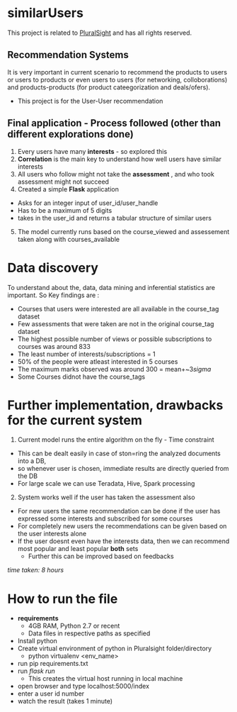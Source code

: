 # similarUsers
This project is related to [PluralSight](https://www.pluralsight.com/) and has all rights reserved.

## Recommendation Systems

It is very important in current scenario to recommend the products to users or users to products or even users to users (for networking, colloborations) and products-products (for product cateegorization and deals/ofers).

- This project is for the User-User recommendation

## Final application - Process followed (other than different explorations done)
1. Every users have many **interests** - so explored this
2. **Correlation** is the main key to understand how well users have similar interests
3. All users who follow might not take the **assessment** , and who took assessment might not succeed
4. Created a simple **Flask** application
  - Asks for an integer input of user_id/user_handle
  - Has to be a maximum of 5 digits
  - takes in the user_id and returns a tabular structure of similar users
5. The model currently runs based on the course_viewed and assessement taken along with courses_available


# Data discovery
To understand about the, data, data mining and inferential statistics are important. So Key findings are :

  - Courses that users were interested are all available in the course_tag dataset
  - Few assessments that were taken are not in the original course_tag dataset
  - The highest possible number of views or possible subscriptions to courses was around 833
  - The least number of interests/subscriptions = 1
  - 50% of the people were atleast interested in 5 courses
  - The maximum marks observed was around 300 = mean+~3*sigma*
  - Some Courses didnot have the course_tags

# Further implementation, drawbacks for the current system
1. Current model runs the entire algorithm on the fly - Time constraint
  - This can be dealt easily in case of ston=ring the analyzed documents into a DB,
  - so whenever user is chosen, immediate results are directly queried from the DB
  - For large scale we can use Teradata, Hive, Spark processing
2. System works well if the user has taken the assessment also
  - For new users the same recommendation can be done if the user has expressed some interests and subscribed for some courses
  - For completely new users the recommendations can be given based on the user interests alone
  - If the user doesnt even have the interests data, then we can recommend most popular and least popular **both** sets
    - Further this can be improved based on feedbacks


*time taken: 8 hours*

# How to run the file
- **requirements**
  - 4GB RAM, Python 2.7 or recent
  - Data files in respective paths as specified
- Install python
- Create virtual environment of python in Pluralsight folder/directory
  - python virtualenv <env_name>
- run pip requirements.txt
- run *flask run*
  - This creates the virtual host running in local machine
- open browser and type localhost:5000/index
- enter a user id number
- watch the result (takes 1 minute)
  
